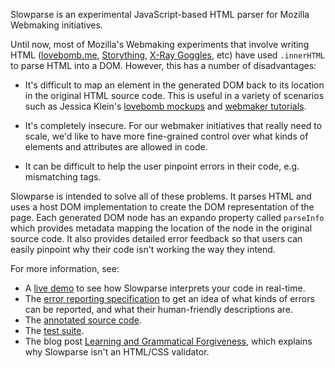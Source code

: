 Slowparse is an experimental JavaScript-based HTML parser for Mozilla Webmaking initiatives.

Until now, most of Mozilla's Webmaking experiments that involve writing HTML ([lovebomb.me][], [Storything][], [X-Ray Goggles][], etc) have used `.innerHTML` to parse HTML into a DOM. However, this has a number of disadvantages:

* It's difficult to map an element in the generated DOM back to its location in the original HTML source code. This is useful in a variety of scenarios such as Jessica Klein's [lovebomb mockups][] and [webmaker tutorials][].

* It's completely insecure. For our webmaker initiatives that really need to scale, we'd like to have more fine-grained control over what kinds of elements and attributes are allowed in code.

* It can be difficult to help the user pinpoint errors in their code, e.g. mismatching tags.

Slowparse is intended to solve all of these problems. It parses HTML and uses a host DOM implementation to create the DOM representation of the page. Each generated DOM node has an expando property called `parseInfo` which provides metadata mapping the location of the node in the original source code. It also provides detailed error feedback so that users can easily pinpoint why their code isn't working the way they intend.

For more information, see:

  * A [live demo][] to see how Slowparse interprets your code in real-time.
  * The [error reporting specification][] to get an idea of what kinds of errors can be reported, and what their human-friendly descriptions are.
  * The [annotated source code][].
  * The [test suite][].
  * The blog post [Learning and Grammatical Forgiveness][learning], which explains why Slowparse isn't an HTML/CSS validator.

  [lovebomb.me]: http://lovebomb.me
  [Storything]: http://storything.toolness.org/
  [X-Ray Goggles]: http://hackasaurus.org/goggles/
  [lovebomb mockups]: http://jessicaklein.blogspot.com/2012/03/iterating-on-bombs.html
  [webmaker tutorials]: http://www.toolness.com/wp/2012/03/webmaker-tutorial-prototyping/
  [error reporting specification]: http://toolness.github.com/slowparse/demo/spec.html
  [live demo]: http://toolness.github.com/slowparse/demo/
  [annotated source code]: http://labs.toolness.com/temp/slowparse/docs/slowparse.html
  [test suite]: http://toolness.github.com/slowparse/test/
  [learning]: http://www.toolness.com/wp/2012/04/learning-and-grammatical-forgiveness/
  
